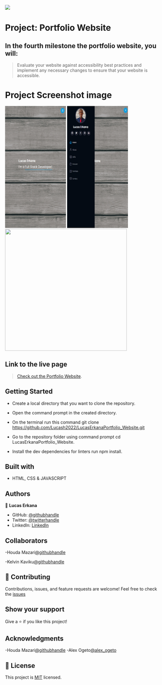 ![](https://img.shields.io/badge/Microverse-blueviolet)

# Project: Portfolio Website

## In the fourth milestone the portfolio website, you will:

>Evaluate your website against accessibility best practices and implement any necessary changes to ensure that your website is accessible.

# Project Screenshot image
<img src="./images/Screenshot-Portfolio.png" width="200" height="400">
<img src="./images/Screenshot-Portfolio2.png" width="200" height="400">
<img src="./images/Screenshot-PortfolioDesktop" width="400" height="400">

## Link to the live page

> [Check out the Portfolio Website](https://lucash2022.github.io/Capstone1-Project-Portfolio/).

## Getting Started

- Create a local directory that you want to clone the repository.

- Open the command prompt in the created directory.

- On the terminal run this command git clone https://github.com/Lucash2022/LucasErkanaPortfolio_Website.git

- Go to the repository folder using command prompt cd LucasErkanaPortfolio_Website.

- Install the dev dependencies for linters run npm install.

## Built with

- HTML, CSS & JAVASCRIPT 

## Authors

👤 **Lucas Erkana**

- GitHub: [@githubhandle](https://github.com/Lucash2022)
- Twitter: [@twitterhandle](https://twitter.com/@Lucas_David_22)
- LinkedIn: [LinkedIn](https://www.linkedin.com/in/lucas-erkana/)

## Collaborators
-Houda Mazari[@githubhandle](https://github.com/houdamzari)

-Kelvin Kaviku[@githubhandle](https://github.com/brainskev)

## 🤝 Contributing

Contributions, issues, and feature requests are welcome!
Feel free to check the [issues](https://github.com/Lucash2022/LucasErkanaPortfolio_Website/issues)

## Show your support

Give a ⭐️ if you like this project!

## Acknowledgments
-Houda Mazari[@githubhandle](https://github.com/houdamzari)
-Alex Ogeto[@alex_ogeto](https://github.com/Osoro254Alex)


## 📝 License

This project is [MIT](./LICENSE) licensed.


